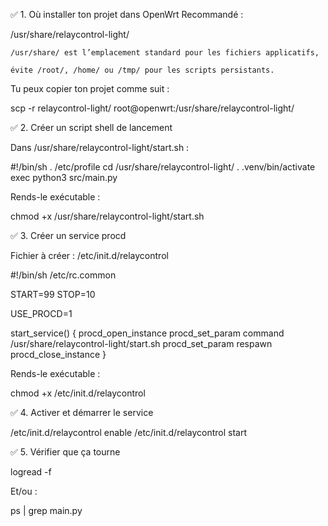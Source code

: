✅ 1. Où installer ton projet dans OpenWrt
Recommandé :

/usr/share/relaycontrol-light/

    /usr/share/ est l’emplacement standard pour les fichiers applicatifs,

    évite /root/, /home/ ou /tmp/ pour les scripts persistants.

Tu peux copier ton projet comme suit :

scp -r relaycontrol-light/ root@openwrt:/usr/share/relaycontrol-light/

✅ 2. Créer un script shell de lancement

Dans /usr/share/relaycontrol-light/start.sh :

#!/bin/sh
. /etc/profile
cd /usr/share/relaycontrol-light/
. .venv/bin/activate
exec python3 src/main.py

Rends-le exécutable :

chmod +x /usr/share/relaycontrol-light/start.sh

✅ 3. Créer un service procd

Fichier à créer : /etc/init.d/relaycontrol

#!/bin/sh /etc/rc.common

START=99
STOP=10

USE_PROCD=1

start_service() {
    procd_open_instance
    procd_set_param command /usr/share/relaycontrol-light/start.sh
    procd_set_param respawn
    procd_close_instance
}

Rends-le exécutable :

chmod +x /etc/init.d/relaycontrol

✅ 4. Activer et démarrer le service

/etc/init.d/relaycontrol enable
/etc/init.d/relaycontrol start

✅ 5. Vérifier que ça tourne

logread -f

Et/ou :

ps | grep main.py